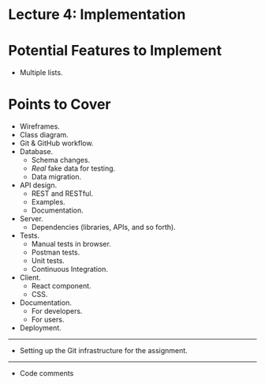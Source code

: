 # Lecture 4: Implementation

# Potential Features to Implement

- Multiple lists.

# Points to Cover

- Wireframes.
- Class diagram.
- Git & GitHub workflow.
- Database.
  - Schema changes.
  - _Real_ fake data for testing.
  - Data migration.
- API design.
  - REST and RESTful.
  - Examples.
  - Documentation.
- Server.
  - Dependencies (libraries, APIs, and so forth).
- Tests.
  - Manual tests in browser.
  - Postman tests.
  - Unit tests.
  - Continuous Integration.
- Client.
  - React component.
  - CSS.
- Documentation.
  - For developers.
  - For users.
- Deployment.

---

- Setting up the Git infrastructure for the assignment.

---

- Code comments
